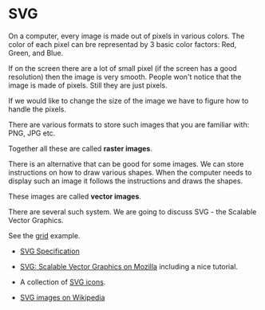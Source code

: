 # SVG


On a computer, every image is made out of pixels in various colors. The color of each pixel can bre representad by 3 basic color factors: Red, Green, and Blue.

If on the screen there are a lot of small pixel (if the screen has a good resolution) then the image is very smooth. People won't notice that the image is made of pixels. Still they are just pixels.

If we would like to change the size of the image we have to figure how to handle the pixels.

There are various formats to store such images that you are familiar with: PNG, JPG etc.

Together all these are called **raster images**.


There is an alternative that can be good for some images. We can store instructions on how to draw various shapes. When the computer needs to display such an image it follows the instructions and draws the shapes.

These images are called **vector images**.

There are several such system. We are going to discuss SVG - the Scalable Vector Graphics.


See the [grid](./perl/grid.md) example.

* [SVG Specification](https://www.w3.org/TR/SVG/)

* [SVG: Scalable Vector Graphics on Mozilla](https://developer.mozilla.org/en-US/docs/Web/SVG) including a nice tutorial.

* A collection of [SVG icons](https://www.svgrepo.com/).

* [SVG images on Wikipedia](https://en.wikipedia.org/wiki/Category:Wikipedia_images_in_SVG_format)
